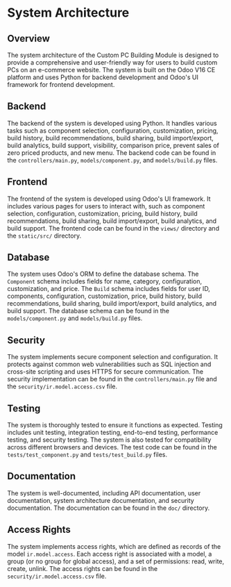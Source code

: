 # System Architecture

## Overview

The system architecture of the Custom PC Building Module is designed to provide a comprehensive and user-friendly way for users to build custom PCs on an e-commerce website. The system is built on the Odoo V16 CE platform and uses Python for backend development and Odoo's UI framework for frontend development.

## Backend

The backend of the system is developed using Python. It handles various tasks such as component selection, configuration, customization, pricing, build history, build recommendations, build sharing, build import/export, build analytics, build support, visibility, comparison price, prevent sales of zero priced products, and new menu. The backend code can be found in the `controllers/main.py`, `models/component.py`, and `models/build.py` files.

## Frontend

The frontend of the system is developed using Odoo's UI framework. It includes various pages for users to interact with, such as component selection, configuration, customization, pricing, build history, build recommendations, build sharing, build import/export, build analytics, and build support. The frontend code can be found in the `views/` directory and the `static/src/` directory.

## Database

The system uses Odoo's ORM to define the database schema. The `Component` schema includes fields for name, category, configuration, customization, and price. The `Build` schema includes fields for user ID, components, configuration, customization, price, build history, build recommendations, build sharing, build import/export, build analytics, and build support. The database schema can be found in the `models/component.py` and `models/build.py` files.

## Security

The system implements secure component selection and configuration. It protects against common web vulnerabilities such as SQL injection and cross-site scripting and uses HTTPS for secure communication. The security implementation can be found in the `controllers/main.py` file and the `security/ir.model.access.csv` file.

## Testing

The system is thoroughly tested to ensure it functions as expected. Testing includes unit testing, integration testing, end-to-end testing, performance testing, and security testing. The system is also tested for compatibility across different browsers and devices. The test code can be found in the `tests/test_component.py` and `tests/test_build.py` files.

## Documentation

The system is well-documented, including API documentation, user documentation, system architecture documentation, and security documentation. The documentation can be found in the `doc/` directory.

## Access Rights

The system implements access rights, which are defined as records of the model `ir.model.access`. Each access right is associated with a model, a group (or no group for global access), and a set of permissions: read, write, create, unlink. The access rights can be found in the `security/ir.model.access.csv` file.